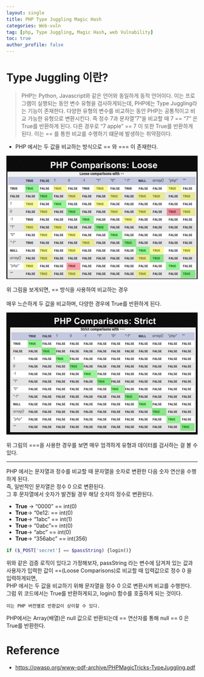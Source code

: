 ```yaml
---
layout: single
title: PHP Type Juggling Magic Hash
categories: Web-vuln
tag: [php, Type Juggling, Magic Hash, web Vulnability]
toc: true
author_profile: false
---
```


# Type Juggling 이란?
> PHP는 Python, Javascript와 같은 언어와 동일하게 동적 언어이다. 이는 프로그램이 실행되는 동안 변수 유형을 검사하게되는데, PHP에는 Type Juggling라는 기능이 존재한다. 다양한 유형의 변수를 비교하는 동안 PHP는 공통적이고 비교 가능한 유형으로 변환시킨다. 즉 정수 7과 문자열”7”을 비교할 때 7 == “7” 은 True를 반환하게 된다. 다른 경우로 “7 apple” == 7 이 또한 True를 반환하게된다. 이는 == 를 통한 비교를 수행하기 떄문에 발생하는 취약점이다.

- PHP 에서는 두 값을 비교하는 방식으로 == 와 === 이 존재한다.

![그림 1-1](/assets/image/vuln/web-vuln/PHP%20Type%20Juggling%20Magic%20Hash/image.png)

위 그림을 보게되면, == 방식을 사용하여 비교하는 경우  
<br>
매우 느슨하게 두 값을 비교하며, 다양한 경우에 True를 반환하게 된다.

![alt text](/assets/image/vuln/web-vuln/PHP%20Type%20Juggling%20Magic%20Hash/image-1.png)

위 그림의 ===을 사용한 경우를 보면 매우 엄격하게 유형과 데이터를 검사하는 걸 볼 수 있다.

<hr>
PHP 에서는 문자열과 정수를 비교할 때 문자열을 숫자로 변환한 다음 숫자 연산을 수행하게 된다.<br>
즉, 일반적인 문자열은 정수 0 으로 변환된다.<br>
그 후 문자열에서 숫자가 발견될 경우 해당 숫자의 정수로 변환된다.<br>

- **True** → “0000” == int(0)
- **True**→ “0e12: == int(0)
- **True**→ “1abc” == int(1)
- **True**→ “0abc”== int(0)
- **True**→ “abc” == int(0)
- **True**→ “356abc” == int(356)

```php
if ($_POST['secret'] == $passString) {login()}
```

위와 같은 검증 로직이 있다고 가정해보자, passString 라는 변수에 담겨져 있는 값과<br>
사용자가 입력한 값이 ==(Loose Comparisons)로 비교할 때 입력값으로 정수 0 을 입력하게되면,<br>
PHP 에서는 두 값을 비교하기 위해 문자열을 정수 0 으로 변환시켜 비교를 수행한다. 그럼 위 코드에서는 True를 반환하게되고, login() 함수를 호출하게 되는 것이다.<br>

```
이는 PHP 버전별로 반환값이 상이할 수 있다.
```

PHP에서는 Array(배열)은 null 값으로 반환되는데 == 연산자를 통해 null == 0 은 True를 반환한다.

# Reference
- https://owasp.org/www-pdf-archive/PHPMagicTricks-TypeJuggling.pdf
